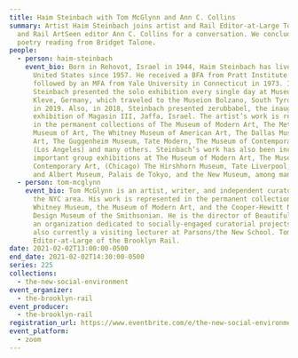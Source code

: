 ```yaml
---
title: Haim Steinbach with Tom McGlynn and Ann C. Collins
summary: Artist Haim Steinbach joins artist and Rail Editor-at-Large Tom McGlynn
  and Rail ArtSeen editor Ann C. Collins for a conversation. We conclude with a
  poetry reading from Bridget Talone.
people:
  - person: haim-steinbach
    event_bio: Born in Rehovot, Israel in 1944, Haim Steinbach has lived in the
      United States since 1957. He received a BFA from Pratt Institute in 1968,
      followed by an MFA from Yale University in Connecticut in 1973. In 2018,
      Steinbach presented the solo exhibition every single day at Museum Kurhaus
      Kleve, Germany, which traveled to the Museion Bolzano, South Tyrol, Italy
      in 2019. Also, in 2018, Steinbach presented zerubbabel, the inaugural
      exhibition of Magasin III, Jaffa, Israel. The artist’s work is represented
      in the permanent collections of The Museum of Modern Art, The Metropolitan
      Museum of Art, The Whitney Museum of American Art, The Dallas Museum of
      Art, The Guggenheim Museum, Tate Modern, The Museum of Contemporary Art,
      (Los Angeles) and many others. Steinbach’s work has also been included in
      important group exhibitions at The Museum of Modern Art, The Museum of
      Contemporary Art, (Chicago) The Hirshhorn Museum, Tate Liverpool, Victoria
      and Albert Museum, Palais de Tokyo, and the New Museum, among many others.
  - person: tom-mcglynn
    event_bio: Tom McGlynn is an artist, writer, and independent curator based in
      the NYC area. His work is represented in the permanent collections of the
      Whitney Museum, the Museum of Modern Art, and the Cooper-Hewitt National
      Design Museum of the Smithsonian. He is the director of Beautiful Fields,
      an organization dedicated to socially-engaged curatorial projects, and is
      also currently a visiting lecturer at Parsons/the New School. Tom is an
      Editor-at-Large of the Brooklyn Rail.
date: 2021-02-02T13:00:00-0500
end_date: 2021-02-02T14:30:00-0500
series: 225
collections:
  - the-new-social-environment
event_organizer:
  - the-brooklyn-rail
event_producer:
  - the-brooklyn-rail
registration_url: https://www.eventbrite.com/e/the-new-social-environment-225-haim-steinbach-tickets-138688658511
event_platform:
  - zoom
---
```

